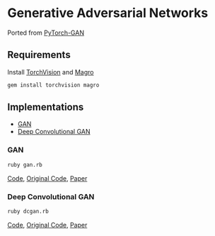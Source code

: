 # Generative Adversarial Networks

Ported from [PyTorch-GAN](https://github.com/eriklindernoren/PyTorch-GAN)

## Requirements

Install [TorchVision](https://github.com/ankane/torchvision) and [Magro](https://github.com/yoshoku/magro)

```sh
gem install torchvision magro
```

## Implementations

- [GAN](#gan)
- [Deep Convolutional GAN](#deep-convolutional-gan)

### GAN

```sh
ruby gan.rb
```

[Code](gan.rb), [Original Code](https://github.com/eriklindernoren/PyTorch-GAN/blob/master/implementations/gan/gan.py), [Paper](https://arxiv.org/abs/1406.2661)

### Deep Convolutional GAN

```sh
ruby dcgan.rb
```

[Code](dcgan.rb), [Original Code](https://github.com/eriklindernoren/PyTorch-GAN/blob/master/implementations/dcgan/dcgan.py), [Paper](https://arxiv.org/abs/1511.06434)
